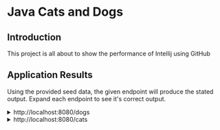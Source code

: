 # Java Cats and Dogs

## Introduction

This project is all about to show the performance of Intellij using GitHub

## Application Results

Using the provided seed data, the given endpoint will produce the stated output. Expand each endpoint to see it's correct output.

<details>
<summary>http://localhost:8080/dogs</summary>

```JSON
[
    {
        "dogid": 1,
        "dogname": "Dottie"
    },
    {
        "dogid": 2,
        "dogname": "Ginger"
    },
    {
        "dogid": 3,
        "dogname": "Mojo"
    }
]
```

</details>

<details>
<summary>http://localhost:8080/cats</summary>

```JSON
[
    {
        "catid": 4,
        "catname": "Tiger"
    }
]
```

</details>
